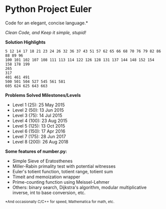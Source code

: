 Python Project Euler
====================
Code for an elegant, concise language.*

*Clean Code, and Keep it simple, stupid!*

**Solution Highlights**

    5 12 14 17 18 21 23 24 26 32 36 37 43 51 57 62 65 66 68 70 76 79 82 86 88 89 96
    100 101 102 107 108 111 113 114 122 126 128 131 137 144 148 152 154 158 178 199
    265
    317
    401 461 491
    500 501 504 527 545 561 581
    605 624 625 643 663

**Problems Solved Milestones/Levels**

- Level 1 (25): 25 May 2015
- Level 2 (50): 13 Jun 2015
- Level 3 (75): 14 Jul 2015
- Level 4 (100): 23 Aug 2015
- Level 5 (125): 13 Oct 2015
- Level 6 (150): 17 Apr 2016
- Level 7 (175): 28 Jun 2017
- Level 8 (200): 26 Aug 2018

**Some features of number.py:**

- Simple Sieve of Eratosthenes
- Miller-Rabin primality test with potential witnesses
- Euler's totient function, totient range, totient sum
- Timeit and memoization wrapper
- Prime-counting function using Meissel-Lehmer
- Others: binary search, Dijkstra's algorithm, modular multiplicative inverse,
int to base conversion, etc.

<sub>*And occasionally C/C++ for speed, Mathematica for math, etc.</sub>
